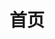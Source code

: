---
home : true
title: 首页
heroImage: /whs.ico
head:
  - - meta
    - http-equiv: pragram
      content: no-cache
  - - meta
    - http-equiv: cache-control
      content: no-cache, no-store, must-revalidate
actions:
  - text: 快速上手
    link: /start
    type: primary
  - text: 指南
    link: /guide
    type: secondary
  # - text: WHS源码
  #   link: https://github.com/rayzhb/WHS
  #   type: secondary
features:
  - title: 💡 WPF
    details: 
  - title: 🛠️ 插件式开发
    details: 
  - title: 📦 多语言支持
    details: 
  - title: ⚡️ 插件热加载
    details: 
  - title: 🔩 mvvm 
    details: 
  - title: 🔑 双工通信
    details: 

footer: MIT Licensed | Copyright © 2021-present Ray Zhang
---